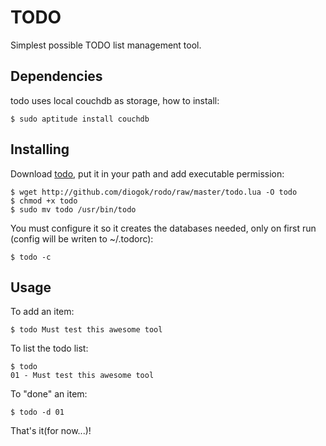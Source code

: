 # TODO

Simplest possible TODO list management tool.

## Dependencies

todo uses local couchdb as storage, how to install:

    $ sudo aptitude install couchdb

## Installing 

Download [todo](http://github.com/diogok/todo/raw/master/todo.lua), put it in your path and add executable permission:

    $ wget http://github.com/diogok/rodo/raw/master/todo.lua -O todo
    $ chmod +x todo
    $ sudo mv todo /usr/bin/todo

You must configure it so it creates the databases needed, only on first run (config will be writen to ~/.todorc):

    $ todo -c

## Usage

To add an item:
    
    $ todo Must test this awesome tool

To list the todo list:

    $ todo
    01 - Must test this awesome tool

To "done" an item:
    
    $ todo -d 01

That's it(for now...)!

